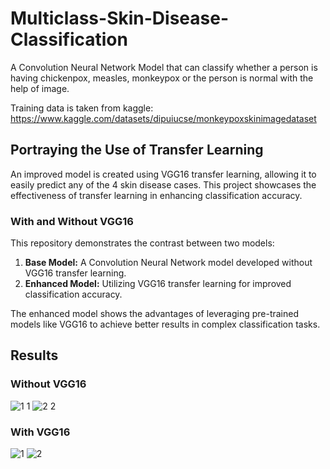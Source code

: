# Multiclass-Skin-Disease-Classification
A Convolution Neural Network Model that can classify whether a person is having chickenpox, measles, monkeypox or the person is normal with the help of image.

Training data is taken from kaggle:  https://www.kaggle.com/datasets/dipuiucse/monkeypoxskinimagedataset

## Portraying the Use of Transfer Learning
An improved model is created using VGG16 transfer learning, allowing it to easily predict any of the 4 skin disease cases. This project showcases the effectiveness of transfer learning in enhancing classification accuracy.

### With and Without VGG16
This repository demonstrates the contrast between two models:

1. **Base Model:** A Convolution Neural Network model developed without VGG16 transfer learning.
2. **Enhanced Model:** Utilizing VGG16 transfer learning for improved classification accuracy.

The enhanced model shows the advantages of leveraging pre-trained models like VGG16 to achieve better results in complex classification tasks.

## Results
### Without VGG16
![1 1](https://github.com/AkshatJain20092002/Skin-Disease-Classification/assets/106154057/065d3518-2e40-4dee-b5ce-5bd7fc70461b)
![2 2](https://github.com/AkshatJain20092002/Skin-Disease-Classification/assets/106154057/c77f3700-24f9-4b36-923e-5c0238957630)


### With VGG16
![1](https://github.com/AkshatJain20092002/Skin-Disease-Classification/assets/106154057/36da59c0-abd8-49c5-a628-37d055da5938)
![2](https://github.com/AkshatJain20092002/Skin-Disease-Classification/assets/106154057/7c50e56a-4352-4221-9b7d-0e55062a7e39)
